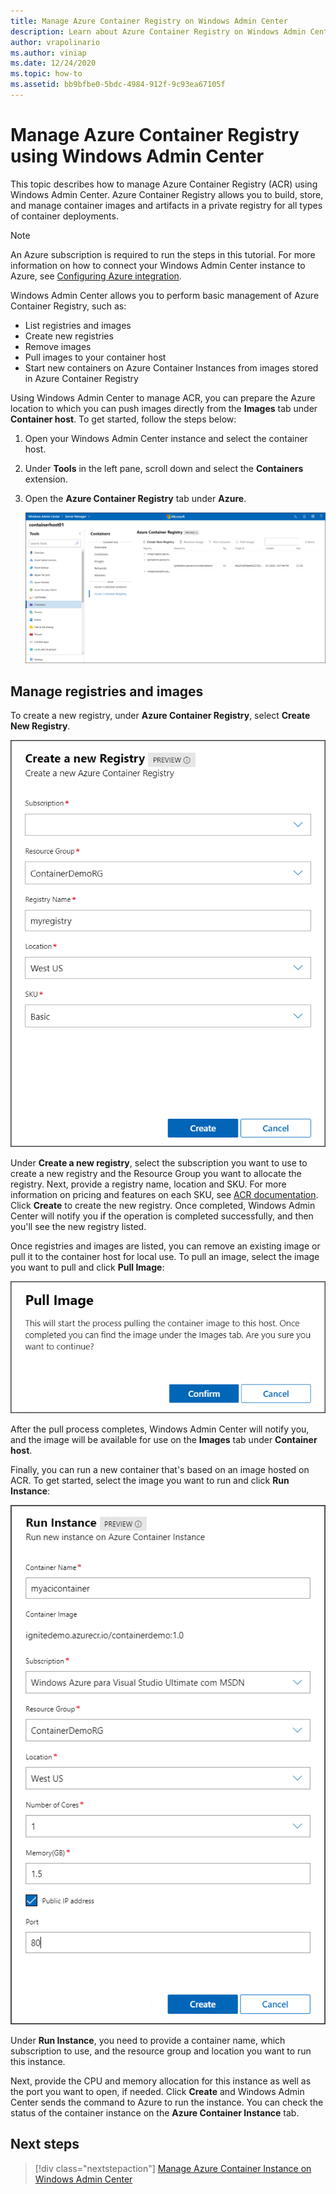 ```yaml
---
title: Manage Azure Container Registry on Windows Admin Center
description: Learn about Azure Container Registry on Windows Admin Center.
author: vrapolinario
ms.author: viniap
ms.date: 12/24/2020
ms.topic: how-to
ms.assetid: bb9bfbe0-5bdc-4984-912f-9c93ea67105f
---
```

# Manage Azure Container Registry using Windows Admin Center

This topic describes how to manage Azure Container Registry (ACR) using Windows Admin Center. Azure Container Registry allows you to build, store, and manage container images and artifacts in a private registry for all types of container deployments.

>[!Note]
>An Azure subscription is required to run the steps in this tutorial. For more information on how to connect your Windows Admin Center instance to Azure, see [Configuring Azure integration](/windows-server/manage/windows-admin-center/azure/azure-integration).

Windows Admin Center allows you to perform basic management of Azure Container Registry, such as:

- List registries and images
- Create new registries
- Remove images
- Pull images to your container host
- Start new containers on Azure Container Instances from images stored in Azure Container Registry

Using Windows Admin Center to manage ACR, you can prepare the Azure location to which you can push images directly from the **Images** tab under **Container host**. To get started, follow the steps below:

1. Open your Windows Admin Center instance and select the container host.
2. Under **Tools** in the left pane, scroll down and select the **Containers** extension.
3. Open the **Azure Container Registry** tab under **Azure**.

    ![Azure Container Registry tab](./media/wac-acr.png)

## Manage registries and images

To create a new registry, under **Azure Container Registry**, select **Create New Registry**.

![Create new registry](./media/wac-acr-new.png)

Under **Create a new registry**, select the subscription you want to use to create a new registry and the Resource Group you want to allocate the registry. Next, provide a registry name, location and SKU. For more information on pricing and features on each SKU, see [ACR documentation](/azure/container-registry/). Click **Create** to create the new registry. Once completed, Windows Admin Center will notify you if the operation is completed successfully, and then you'll see the new registry listed.

Once registries and images are listed, you can remove an existing image or pull it to the container host for local use. To pull an image, select the image you want to pull and click **Pull Image**:

![Pull image](./media/wac-acr-pull.png)

After the pull process completes, Windows Admin Center will notify you, and the image will be available for use on the **Images** tab under **Container host**.

Finally, you can run a new container that's based on an image hosted on ACR. To get started, select the image you want to run and click **Run Instance**:

![Run instance](./media/wac-acr-run.png)

Under **Run Instance**, you need to provide a container name, which subscription to use, and the resource group and location you want to run this instance.

Next, provide the CPU and memory allocation for this instance as well as the port you want to open, if needed. Click **Create** and Windows Admin Center sends the command to Azure to run the instance. You can check the status of the container instance on the **Azure Container Instance** tab.

## Next steps

> [!div class="nextstepaction"]
> [Manage Azure Container Instance on Windows Admin Center](./wac-aci.md)